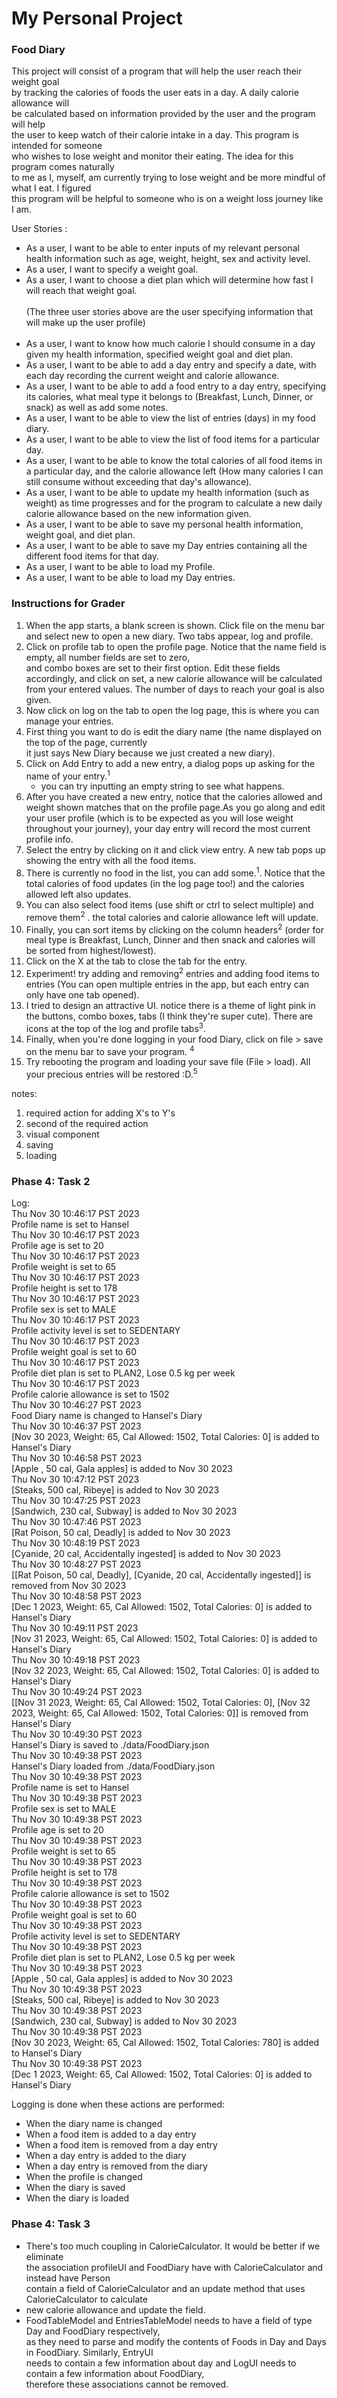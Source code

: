 # My Personal Project

### Food Diary
This project will consist of a program that will help the user reach their weight goal <br>
by tracking the calories of  foods the user eats in a day. A daily calorie allowance will <br>
be calculated  based on information provided by the user and the program will help<br>
the user to keep watch of their calorie intake in a day. This program is intended for someone <br> 
who wishes to lose weight and monitor their eating. The idea for this program comes naturally<br> 
to me as I, myself, am currently trying to lose weight and be more mindful of what I eat. I figured <br>
this program will be helpful to someone who is on a weight loss journey like I am.

User Stories :  
- As a user, I want to be able to enter inputs  of my relevant personal health information such as age,  weight, height, sex and activity level.
- As a user, I want to specify a weight goal.
- As a user, I want to choose a diet plan which will determine how fast I will reach that weight goal. <br> <br>
(The three user stories above are the user specifying information that will make up the user profile) <br> <br>
- As a user, I want to know how much calorie I should consume in a day given my health information, specified weight goal and diet plan.
- As a user, I want to be able to add a day entry and specify a date, with each day recording the current weight and calorie allowance.
- As a user, I want to be able to add a food entry to a day entry, specifying its calories, what meal type it belongs to (Breakfast, Lunch, Dinner, or snack) as well as add some notes.
- As a user, I want to be able to view the list of entries (days) in my food diary.
- As a user, I want to be able to view the list of food items for a particular day.
- As a user, I want to be able to know the total calories of all food items in a particular day, and the calorie allowance left (How many calories I can still consume without exceeding that day's allowance).
- As a user, I want to be able to update my health information (such as weight) as time progresses and for the program to calculate a new daily calorie allowance based on the new information given.
- As a user, I want to be able to save my personal health information, weight goal, and diet plan.
- As a user, I want to be able to save my Day entries containing all the different food items for that day.
- As a user, I want to be able to load my Profile.
- As a user, I want to be able to load my Day entries.

### Instructions for Grader
1. When the app starts, a blank screen is shown. Click file on the  menu bar and select new to open a new diary. Two tabs appear, log and profile.
2. Click on profile tab to open the profile page. Notice that the name field is empty, all number fields are set to zero,<br>
and combo boxes are set to their first option. Edit these fields accordingly, and click on set, a new calorie allowance will be calculated from your
entered values. The number of days to reach your goal is also given.
3. Now click on log on the tab to open the log page, this is where you can manage your entries.
4. First thing you want to do is edit the diary name (the name displayed on the top of the page, currently <br> it just says New Diary because we just created a new diary).
5. Click on Add Entry to add a new entry, a dialog pops up asking for the name of your entry.<sup>1</sup>
   - you can try inputting an empty string to see what happens.
6. After you have created a new entry, notice that the calories allowed and weight shown matches that on the profile page.As you go along and edit your user profile (which is to be expected as you will lose weight throughout your journey), your day entry will record the most current profile info.
7. Select the entry by clicking on it and click view entry. A new tab pops up showing the entry with all the food items.
8. There is currently no food in the list, you can add some.<sup>1</sup>. Notice that the total calories of food updates (in the log page too!) and the calories allowed left also updates.
9. You can also select food items (use shift or ctrl to select multiple) and remove them<sup>2</sup> . the total calories and calorie allowance left will update.
10. Finally, you can sort items by clicking on the column headers<sup>2</sup> (order for meal type is Breakfast, Lunch, Dinner and then snack and calories will be sorted from highest/lowest).
10. Click on the X at the tab to close the tab for the entry.
11. Experiment! try adding and removing<sup>2</sup>  entries and adding food items to entries (You can open multiple entries in the app, but each entry can only have one tab opened).
12. I tried to design an attractive UI. notice there is a theme of light pink in the buttons, combo boxes, tabs (I think they're super cute). There are icons at the top of the log and profile tabs<sup>3</sup>.  
13. Finally, when you're done logging in your food Diary, click on file > save on the menu bar to save your program. <sup>4</sup> 
14. Try rebooting the program and loading your save file (File > load). All your precious entries will be restored :D.<sup>5</sup>

notes: 
1. required action for adding X's to Y's
2. second of the required action 
3. visual component 
4. saving 
5. loading 

### Phase 4: Task 2
Log: <br>
Thu Nov 30 10:46:17 PST 2023 <br>
Profile name is set to Hansel <br>
Thu Nov 30 10:46:17 PST 2023 <br>
Profile age is set to 20 <br>
Thu Nov 30 10:46:17 PST 2023 <br>
Profile weight is set to 65 <br>
Thu Nov 30 10:46:17 PST 2023 <br>
Profile height is set to 178 <br>
Thu Nov 30 10:46:17 PST 2023 <br>
Profile sex is set to MALE <br>
Thu Nov 30 10:46:17 PST 2023 <br>
Profile activity level is set to SEDENTARY <br>
Thu Nov 30 10:46:17 PST 2023 <br>
Profile weight goal is set to 60 <br>
Thu Nov 30 10:46:17 PST 2023 <br>
Profile diet plan is set to PLAN2, Lose 0.5 kg per week <br>
Thu Nov 30 10:46:17 PST 2023 <br>
Profile calorie allowance is set to 1502 <br>
Thu Nov 30 10:46:27 PST 2023 <br>
Food Diary name is changed to Hansel's Diary <br>
Thu Nov 30 10:46:37 PST 2023 <br>
[Nov 30 2023, Weight: 65, Cal Allowed: 1502, Total Calories: 0] is added to Hansel's Diary <br>
Thu Nov 30 10:46:58 PST 2023 <br>
[Apple , 50 cal, Gala apples] is added to Nov 30 2023 <br>
Thu Nov 30 10:47:12 PST 2023 <br>
[Steaks, 500 cal, Ribeye] is added to Nov 30 2023 <br>
Thu Nov 30 10:47:25 PST 2023 <br>
[Sandwich, 230 cal, Subway] is added to Nov 30 2023 <br>
Thu Nov 30 10:47:46 PST 2023 <br>
[Rat Poison, 50 cal, Deadly] is added to Nov 30 2023 <br>
Thu Nov 30 10:48:19 PST 2023 <br>
[Cyanide, 20 cal, Accidentally ingested] is added to Nov 30 2023 <br>
Thu Nov 30 10:48:27 PST 2023 <br>
[[Rat Poison, 50 cal, Deadly], [Cyanide, 20 cal, Accidentally ingested]] is removed from Nov 30 2023 <br>
Thu Nov 30 10:48:58 PST 2023 <br>
[Dec 1 2023, Weight: 65, Cal Allowed: 1502, Total Calories: 0] is added to Hansel's Diary <br>
Thu Nov 30 10:49:11 PST 2023 <br>
[Nov 31 2023, Weight: 65, Cal Allowed: 1502, Total Calories: 0] is added to Hansel's Diary <br>
Thu Nov 30 10:49:18 PST 2023 <br>
[Nov 32 2023, Weight: 65, Cal Allowed: 1502, Total Calories: 0] is added to Hansel's Diary <br>
Thu Nov 30 10:49:24 PST 2023 <br>
[[Nov 31 2023, Weight: 65, Cal Allowed: 1502, Total Calories: 0], [Nov 32 2023, Weight: 65, Cal Allowed: 1502, Total Calories: 0]] is removed from Hansel's Diary <br>
Thu Nov 30 10:49:30 PST 2023 <br>
Hansel's Diary is saved to ./data/FoodDiary.json <br>
Thu Nov 30 10:49:38 PST 2023 <br>
Hansel's Diary loaded from ./data/FoodDiary.json <br>
Thu Nov 30 10:49:38 PST 2023 <br>
Profile name is set to Hansel <br>
Thu Nov 30 10:49:38 PST 2023 <br>
Profile sex is set to MALE <br>
Thu Nov 30 10:49:38 PST 2023 <br>
Profile age is set to 20 <br>
Thu Nov 30 10:49:38 PST 2023 <br>
Profile weight is set to 65 <br>
Thu Nov 30 10:49:38 PST 2023 <br>
Profile height is set to 178 <br>
Thu Nov 30 10:49:38 PST 2023<br>
Profile calorie allowance is set to 1502 <br>
Thu Nov 30 10:49:38 PST 2023 <br>
Profile weight goal is set to 60 <br>
Thu Nov 30 10:49:38 PST 2023 <br>
Profile activity level is set to SEDENTARY <br>
Thu Nov 30 10:49:38 PST 2023 <br>
Profile diet plan is set to PLAN2, Lose 0.5 kg per week <br>
Thu Nov 30 10:49:38 PST 2023 <br>
[Apple , 50 cal, Gala apples] is added to Nov 30 2023 <br>
Thu Nov 30 10:49:38 PST 2023 <br>
[Steaks, 500 cal, Ribeye] is added to Nov 30 2023 <br>
Thu Nov 30 10:49:38 PST 2023 <br>
[Sandwich, 230 cal, Subway] is added to Nov 30 2023 <br>
Thu Nov 30 10:49:38 PST 2023 <br>
[Nov 30 2023, Weight: 65, Cal Allowed: 1502, Total Calories: 780] is added to Hansel's Diary <br>
Thu Nov 30 10:49:38 PST 2023 <br>
[Dec 1 2023, Weight: 65, Cal Allowed: 1502, Total Calories: 0] is added to Hansel's Diary <br>

Logging is done when these actions are performed:
- When the diary name is changed
- When a food item is added to a day entry
- When a food item is removed from a day entry
- When a day entry is added to the diary
- When a day entry is removed from the diary
- When the profile is changed
- When the diary is saved 
- When the diary is loaded

### Phase 4: Task 3
- There's too much coupling in CalorieCalculator. It would be better if we eliminate  <br> 
the association profileUI and FoodDiary have with CalorieCalculator and instead have Person <br>
contain a field of CalorieCalculator and an update method that uses CalorieCalculator to calculate <br>
- new calorie allowance and update the field.
- FoodTableModel and EntriesTableModel needs to have a field of type Day and FoodDiary respectively, <br>
as they need to parse and modify the contents of Foods in Day and Days in FoodDiary. Similarly, EntryUI <br>
needs to contain a few information about day and LogUI needs to contain a few information about FoodDiary,<br>
therefore these associations cannot be removed.